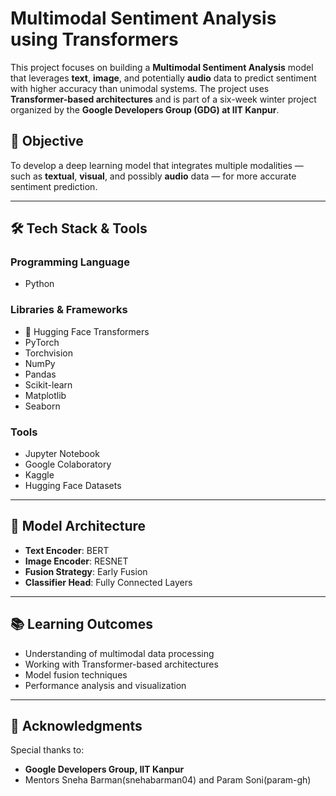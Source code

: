 # Multimodal Sentiment Analysis using Transformers

This project focuses on building a **Multimodal Sentiment Analysis** model that leverages **text**, **image**, and potentially **audio** data to predict sentiment with higher accuracy than unimodal systems. The project uses **Transformer-based architectures** and is part of a six-week winter project organized by the **Google Developers Group (GDG) at IIT Kanpur**.

## 📌 Objective

To develop a deep learning model that integrates multiple modalities — such as **textual**, **visual**, and possibly **audio** data — for more accurate sentiment prediction.

---

## 🛠 Tech Stack & Tools

### Programming Language
- Python

### Libraries & Frameworks
- 🤗 Hugging Face Transformers
- PyTorch
- Torchvision
- NumPy
- Pandas
- Scikit-learn
- Matplotlib
- Seaborn

### Tools
- Jupyter Notebook
- Google Colaboratory
- Kaggle
- Hugging Face Datasets

---

## 🧠 Model Architecture

- **Text Encoder**: BERT
- **Image Encoder**: RESNET
- **Fusion Strategy**: Early Fusion
- **Classifier Head**: Fully Connected Layers

---


## 📚 Learning Outcomes

- Understanding of multimodal data processing
- Working with Transformer-based architectures
- Model fusion techniques
- Performance analysis and visualization

---


## 🤝 Acknowledgments

Special thanks to:
- **Google Developers Group, IIT Kanpur**
- Mentors Sneha Barman(snehabarman04) and Param Soni(param-gh)
